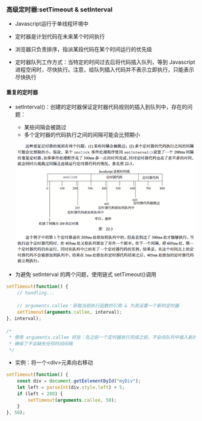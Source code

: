 ### 高级定时器:setTimeout & setInterval

* Javascript运行于单线程环境中

* 定时器是计划代码在未来某个时间执行

* 浏览器只负责排序，指派某段代码在某个时间运行的优先级

* 定时器队列工作方式：当特定的时间过去后将代码插入队列，等到 Javascript 进程空闲时，尽快执行。注意，给队列插入代码并不表示立即执行，只能表示尽快执行

#### 重复的定时器

* setInterval\(\)：创建的定时器保证定时器代码规则的插入到队列中，存在的问题：
  * 某些间隔会被跳过
  * 多个定时器的代码执行之间的间隔可能会比预期小

  ![](/assets/WX20170517-112927.png)
* 为避免 setInterval 的两个问题，使用链式 setTimeout\(\)调用

```js
setTimeout(function() {
    // handling...
    
    // arguments.callee：获取当前执行函数的引用 & 为其设置一个新的定时器
    setTimeout(arguments.callee, interval);
}, interval);

/*
 * 使用 arguments.callee 好处：在之前一个定时器执行完成之前，不会向队列中插入新的定时器
 * 确保了不会缺失任何时间间隔
 */
```

* 实例：将一个&lt;div&gt;元素向右移动

```js
setTimeout(function() {
    const div = document.getEelementById("myDiv");
    let left = parseInt(div.style.left) + 5;
    if (left < 200) {
        setTimeout(arguments.callee, 50);
    }
}, 50);
```



























